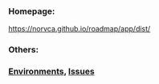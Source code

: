 ### Homepage:

https://norvca.github.io/roadmap/app/dist/

### Others:

### [Environments](https://github.com/norvca/environments#environments), [Issues](https://github.com/norvca/issues#issues)
